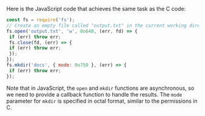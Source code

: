 Here is the JavaScript code that achieves the same task as the C code:
```javascript
const fs = require('fs');
// Create an empty file called "output.txt" in the current working directory and in the filesystem root
fs.open('output.txt', 'w', 0o640, (err, fd) => {
 if (err) throw err;
 fs.close(fd, (err) => {
 if (err) throw err;
 });
});
fs.mkdir('docs', { mode: 0o750 }, (err) => {
 if (err) throw err;
});
```
Note that in JavaScript, the `open` and `mkdir` functions are asynchronous, so we need to provide a callback function to handle the results. The `mode` parameter for `mkdir` is specified in octal format, similar to the permissions in C.

